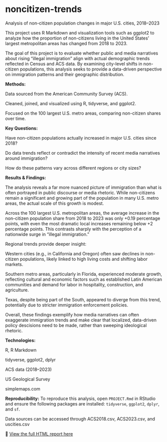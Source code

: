 # noncitizen-trends
Analysis of non-citizen population changes in major U.S. cities, 2018–2023

This project uses R Markdown and visualization tools such as ggplot2 to analyze how the proportion of non-citizens living in the United States’ largest metropolitan areas has changed from 2018 to 2023.

The goal of this project is to evaluate whether public and media narratives about rising “illegal immigration” align with actual demographic trends reflected in Census and ACS data. By examining city-level shifts in non-citizen populations, this analysis seeks to provide a data-driven perspective on immigration patterns and their geographic distribution.

**Methods:**

Data sourced from the American Community Survey (ACS).

Cleaned, joined, and visualized using R, tidyverse, and ggplot2.

Focused on the 100 largest U.S. metro areas, comparing non-citizen shares over time.

**Key Questions:**

Have non-citizen populations actually increased in major U.S. cities since 2018?

Do data trends reflect or contradict the intensity of recent media narratives around immigration?

How do these patterns vary across different regions or city sizes?

**Results & Findings:**

The analysis reveals a far more nuanced picture of immigration than what is often portrayed in public discourse or media rhetoric. While non-citizens remain a significant and growing part of the population in many U.S. metro areas, the actual scale of this growth is modest.

Across the 100 largest U.S. metropolitan areas, the average increase in the non-citizen population share from 2018 to 2023 was only +0.19 percentage points, with even the most dramatic local increases remaining below +2 percentage points. This contrasts sharply with the perception of a nationwide surge in “illegal immigration.”

Regional trends provide deeper insight:

Western cities (e.g., in California and Oregon) often saw declines in non-citizen populations, likely linked to high living costs and shifting labor markets.

Southern metro areas, particularly in Florida, experienced moderate growth, reflecting cultural and economic factors such as established Latin American communities and demand for labor in hospitality, construction, and agriculture.

Texas, despite being part of the South, appeared to diverge from this trend, potentially due to stricter immigration enforcement policies.

Overall, these findings exemplify how media narratives can often exaggerate immigration trends and make clear that localized, data-driven policy descisions need to be made, rather than sweeping ideological rhetoric.

**Technologies:**

R, R Markdown

tidyverse, ggplot2, dplyr

ACS data (2018–2023)

US Geological Survey

simplemaps.com

**Reproducibility:**
To reproduce this analysis, open `PROJECT.Rmd` in RStudio and ensure the following packages are installed:
`tidyverse`, `ggplot2`, `dplyr`, and `sf`.

Data sources can be accessed through ACS2018.csv, ACS2023.csv, and uscities.csv

🔗 [View the full HTML report here](https://jamessalmon.github.io/noncitizen-trends/PROJECT.html)


